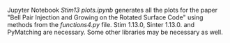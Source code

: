 Jupyter Notebook _Stim13 plots.ipynb_ generates all the plots for the paper "Bell Pair Injection and Growing on the Rotated Surface Code" using methods from the _functions4.py_ file.
Stim 1.13.0, Sinter 1.13.0. and PyMatching are necessary. Some other libraries may be necessary as well.
